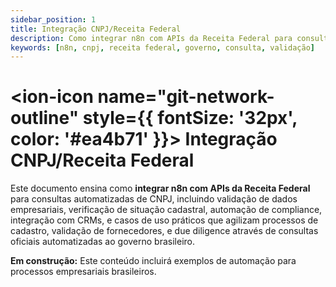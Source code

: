 ```yaml
---
sidebar_position: 1
title: Integração CNPJ/Receita Federal
description: Como integrar n8n com APIs da Receita Federal para consulta de CNPJ
keywords: [n8n, cnpj, receita federal, governo, consulta, validação]
---
```


# <ion-icon name="git-network-outline" style={{ fontSize: '32px', color: '#ea4b71' }}></ion-icon> Integração CNPJ/Receita Federal

Este documento ensina como **integrar n8n com APIs da Receita Federal** para consultas automatizadas de CNPJ, incluindo validação de dados empresariais, verificação de situação cadastral, automação de compliance, integração com CRMs, e casos de uso práticos que agilizam processos de cadastro, validação de fornecedores, e due diligence através de consultas oficiais automatizadas ao governo brasileiro.

**Em construção:** Este conteúdo incluirá exemplos de automação para processos empresariais brasileiros.
